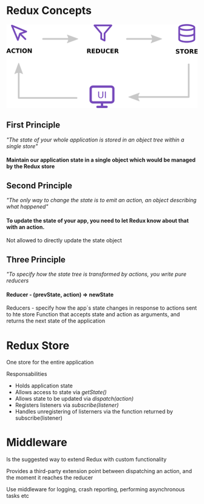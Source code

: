 # Redux Concepts

![](redux.png)

## First Principle

_"The state of your whole application is stored in an object tree within a single store"_

#### Maintain our application state in a single object which would be managed by the Redux store

## Second Principle

_"The only way to change the state is to emit an action, an object describing what happened"_

#### To update the state of your app, you need to let Redux know about that with an action.

Not allowed to directly update the state object

## Three Principle

_"To specify how the state tree is transformed by actions, you write pure reducers_

#### Reducer - (prevState, action) => newState

Reducers - specify how the app´s state changes in response to actions sent to hte store
Function that accepts state and action as arguments, and returns the next state of the application

# Redux Store

One store for the entire application

Responsabilities

- Holds application state
- Allows access to state via _getState()_
- Allows state to be updated via _dispatch(action)_
- Registers listeners via _subscribe(listener)_
- Handles unregistering of listerners via the function returned by subscribe(listener)

# Middleware

Is the suggested way to extend Redux with custom functionality

Provides a third-party extension point between dispatching an action, and the moment it reaches the reducer

Use middleware for logging, crash reporting, performing asynchronous tasks etc
